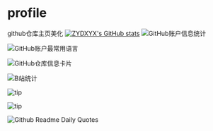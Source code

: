 # profile
github仓库主页美化
[![ZYDXYX's GitHub stats](https://github-readme-stats.vercel.app/api?username=zydxyx)](https://github.com/zydxyx/github-readme-stats)
![GitHub账户信息统计](https://github-stats.ubrong.com/api?username=zydxyx&amp;show_icons=true&amp;theme=cobalt)

![GitHub账户最常用语言](https://github-stats.ubrong.com/api/top-langs/?username=zydxyx&theme=tokyonight)

![GitHub仓库信息卡片](https://github-stats.ubrong.com/api/pin/?username=zydxyx&repo=profile&amp;theme=dark)

![B站统计](https://stats.justsong.cn/api/bilibili/?id=539218314&amp;theme=dark)

![tip](https://badgen.net/badge/php/8.1/orange?icon=php)

![tip](https://badgen.net/badge/python/3.1.6/green?icon=packagephobia)

![Github Readme Daily Quotes](https://readme-daily-quotes.vercel.app/api?font=garamond&theme=radical)

